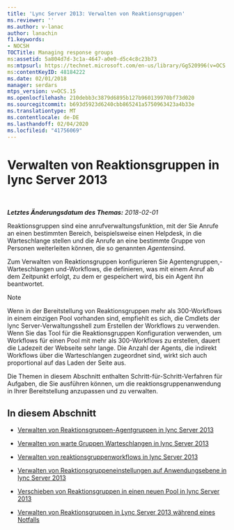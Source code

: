 ```yaml
---
title: 'Lync Server 2013: Verwalten von Reaktionsgruppen'
ms.reviewer: ''
ms.author: v-lanac
author: lanachin
f1.keywords:
- NOCSH
TOCTitle: Managing response groups
ms:assetid: 5a804d7d-3c1a-4647-a0e0-d5c4c8c23b73
ms:mtpsurl: https://technet.microsoft.com/en-us/library/Gg520996(v=OCS.15)
ms:contentKeyID: 48184222
ms.date: 02/01/2018
manager: serdars
mtps_version: v=OCS.15
ms.openlocfilehash: 210debb3c3879d6895b127b960139970bf73d020
ms.sourcegitcommit: b693d5923d6240cbb865241a5750963423a4b33e
ms.translationtype: MT
ms.contentlocale: de-DE
ms.lasthandoff: 02/04/2020
ms.locfileid: "41756069"
---
```

<div data-xmlns="http://www.w3.org/1999/xhtml">

<div class="topic" data-xmlns="http://www.w3.org/1999/xhtml" data-msxsl="urn:schemas-microsoft-com:xslt" data-cs="http://msdn.microsoft.com/en-us/">

<div data-asp="http://msdn2.microsoft.com/asp">

# <a name="managing-response-groups-in-lync-server-2013"></a>Verwalten von Reaktionsgruppen in lync Server 2013

</div>

<div id="mainSection">

<div id="mainBody">

<span> </span>

_**Letztes Änderungsdatum des Themas:** 2018-02-01_

Reaktionsgruppen sind eine anrufverwaltungsfunktion, mit der Sie Anrufe an einen bestimmten Bereich, beispielsweise einen Helpdesk, in die Warteschlange stellen und die Anrufe an eine bestimmte Gruppe von Personen weiterleiten können, die so genannten *Agenten*sind.

Zum Verwalten von Reaktionsgruppen konfigurieren Sie Agentengruppen,-Warteschlangen und-Workflows, die definieren, was mit einem Anruf ab dem Zeitpunkt erfolgt, zu dem er gespeichert wird, bis ein Agent ihn beantwortet.

<div>


> [!NOTE]  
> Wenn in der Bereitstellung von Reaktionsgruppen mehr als 300-Workflows in einem einzigen Pool vorhanden sind, empfiehlt es sich, die Cmdlets der lync Server-Verwaltungsshell zum Erstellen der Workflows zu verwenden. Wenn Sie das Tool für die Reaktionsgruppen Konfiguration verwenden, um Workflows für einen Pool mit mehr als 300-Workflows zu erstellen, dauert die Ladezeit der Webseite sehr lange. Die Anzahl der Agents, die indirekt Workflows über die Warteschlangen zugeordnet sind, wirkt sich auch proportional auf das Laden der Seite aus.



</div>

Die Themen in diesem Abschnitt enthalten Schritt-für-Schritt-Verfahren für Aufgaben, die Sie ausführen können, um die reaktionsgruppenanwendung in Ihrer Bereitstellung anzupassen und zu verwalten.

<div>

## <a name="in-this-section"></a>In diesem Abschnitt

  - [Verwalten von Reaktionsgruppen-Agentgruppen in lync Server 2013](lync-server-2013-managing-response-group-agent-groups.md)

  - [Verwalten von warte Gruppen Warteschlangen in lync Server 2013](lync-server-2013-managing-response-group-queues.md)

  - [Verwalten von reaktionsgruppenworkflows in lync Server 2013](lync-server-2013-managing-response-group-workflows.md)

  - [Verwalten von Reaktionsgruppeneinstellungen auf Anwendungsebene in lync Server 2013](lync-server-2013-managing-application-level-response-group-settings.md)

  - [Verschieben von Reaktionsgruppen in einen neuen Pool in lync Server 2013](lync-server-2013-moving-response-groups-to-a-new-pool.md)

  - [Verwalten von Reaktionsgruppen in Lync Server 2013 während eines Notfalls](lync-server-2013-managing-response-groups-during-a-disaster.md)

</div>

</div>

<span> </span>

</div>

</div>

</div>

